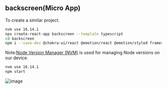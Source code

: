 ## backscreen(Micro App)

To create a similar project.

```bash
nvm use 16.14.1
npx create-react-app backscreen --template typescript
cd backscreen
npm i --save-dev @chakra-ui/react @emotion/react @emotion/styled framer-motion webpack webpack-cli html-webpack-plugin webpack-dev-server ts-loader
```
Note:[Node Version Manager (NVM)](https://github.com/nvm-sh/nvm) is used for managing Node versions on our device.

```bash
nvm use 16.14.1
npm start
```

![image](https://user-images.githubusercontent.com/76512851/201610169-1adae68a-7304-4882-a52e-7941190672df.png)
